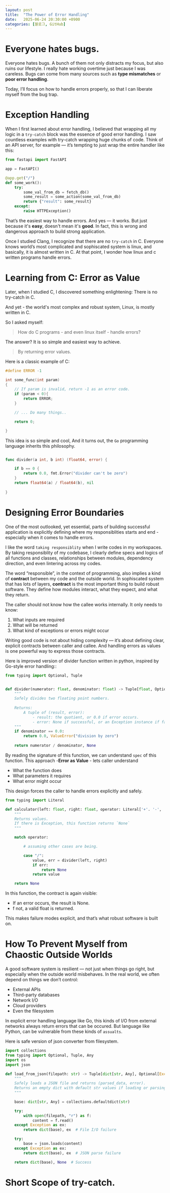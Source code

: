 ```yaml
---
layout: post
title:  "The Power of Error Handling"
date:   2025-06-24 20:30:00 +0900
categories: [블로그, GitHub]
---
```


# Everyone hates bugs.

Everyone hates bugs. A bunch of them not only distracts my focus, but also ruins our lifestyle.
I really hate working overtime just because I was careless.
Bugs can come from many sources such as **type mismatches** or **poor error handling**.

Today, I’ll focus on how to handle errors properly, so that I can liberate myself from the bug trap.

# Exception Handling
When I first learned about error handling, I believed that wrapping all my logic in a `try-catch` block was the essence of good error handling.
I saw countless examples with try-catch wrapping huge chunks of code.
Think of an API server, for example — it’s tempting to just wrap the entire handler like this:

```python
from fastapi import FastAPI

app = FastAPI()

@app.get("/")
def some_work():
    try:
        some_val_from_db = fetch_db()
        some_result = some_action(some_val_from_db)
        return {"result": some_result}
    except:
        raise HTTPException()

```
That’s the easiest way to handle errors. And yes — it works.
But just because it's **easy**, doesn't mean it's **good**. In fact, this is wrong and dangerous approach to build strong application.

Once I studied Clang, I recognize that there are no `try-catch` in C.  Everyone knows world’s most complicated and sophiscated system is linux, and basically, it is almost written in C. At that point, I wonder how linux and c written programs handle errors.


# Learning from C: Error as Value
Later, when I studied C, I discovered something enlightening:
There is no try-catch in C.

And yet - the world's most complex and robust system, Linux, is mostly written in C.

So I asked myself:
> How do C programs - and even linux itself  - handle errors?

The answer? It is so simple and easiest way to achieve.
> By returning error values.

Here is a classic example of C:
```c
#define ERROR -1

int some_func(int param)
{
    // If param is invalid, return -1 as an error code.
    if (param < 0){
        return ERROR;
    }

    // ... Do many things..

    return 0;

}
```
This idea is so simple and cool, And it turns out, the `Go` programming language inherits this philosophy.
```go

func divider(a int, b int) (float64, error) {

    if b == 0 {
        return 0.0, fmt.Error("divider can't be zero")
    }
    return float64(a) / float64(b), nil
    
}
```

# Designing Error Boundaries

One of the most outlooked, yet essential, parts of building successful application is explicitly defining where my responsiblities starts and end - especially when it comes to handle errors.

I like the word `taking responsiblity` when I write codes in my workspaces. By taking responsiblity of my codebase, I clearly define specs and logics of all functions and classes, relationships between modules, dependency direction, and even lintering across my codes. 

The word “responsible”, in the context of programming, also implies a kind of **contract** between my code and the outside world.
In sophiscated system that has lots of layers, **contract** is the most important thing to build robust software. They define how modules interact, what they expect, and what they return. 

The caller should not know how the callee works internally. It only needs to know: 
1.	What inputs are required
2.	What will be returned
3.	What kind of exceptions or errors might occur
    
Writing good code is not about hiding complexity — it’s about defining clear, explicit contracts between caller and callee.
And handling errors as values is one powerful way to express those contracts.

Here is improved version of divider function written in python, inspired by Go-style error handling::

```python
from typing import Optional, Tuple


def divider(numerator: float, denominator: float) -> Tuple[float, Optional[Exception]]:
    """
    Safely divides two floating point numbers.
    
    Returns:
        A tuple of (result, error):
            - result: the quotient, or 0.0 if error occurs.
            - error: None if successful, or an Exception instance if failed.
    """
    if denominator == 0.0:
        return 0.0, ValueError("division by zero")
    
    return numerator / denominator, None

```

By reading the signature of this function, we can understand `spec` of this function. This approach -**Error as Value** - lets caller understand	
- What the function does
- What parameters it requires
- What error might occur

This design forces the caller to handle errors explicitly and safely.

```python
from typing import Literal

def calculator(left: float, right: float, operator: Literal['+'. '-', '*', '/']) -> float | None:
    """
    Returns values.
    If there is Exception, this function returns `None`
    """

    match operator:

        # assuming other cases are being.

        case "/":
            value, err = divider(left, right)
            if err:
                return None
            return value

    return None               

```
In this function, the contract is again visible:
- If an error occurs, the result is None.
- f not, a valid float is returned.

This makes failure modes explicit, and that’s what robust software is built on.


# How To Prevent Myself from Chaostic Outside Worlds

A good software system is resilient — not just when things go right, but especially when the outside world misbehaves.
In the real world, we often depend on things we don’t control:

- External APIs
- Third-party databases
- Network I/O
- Cloud providers
- Even the filesystem

In explicit error handling language like Go, this kinds of I/O from external networks always return errors that can be occured. But language like Python, can be vulnerable from these kinds of `assualts`.

Here is safe version of json converter from filesystem.
```python
import collections
from typing import Optional, Tuple, Any
import os
import json

def load_from_json(filepath: str) -> Tuple[dict[str, Any], Optional[Exception]]:
    """
    Safely loads a JSON file and returns (parsed_data, error).
    Returns an empty dict with default str values if loading or parsing fails.
    """

    base: dict[str, Any] = collections.defaultdict(str)

    try:
        with open(filepath, "r") as f:
            content = f.read()
    except Exception as ex:
        return dict(base), ex  # File I/O failure

    try:
        base = json.loads(content)
    except Exception as ex:
        return dict(base), ex  # JSON parse failure

    return dict(base), None  # Success

```

# Short Scope of try-catch.
